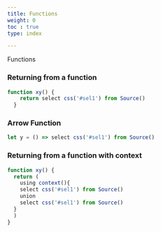```yaml
---
title: Functions
weight: 0
toc : true
type: index

---
```


Functions


### Returning from a function

```js
function xy() {
    return select css('#sel1') from Source()
  }
```

### Arrow Function

```js
let y = () => select css('#sel1') from Source()
```

### Returning from a function with context

```js
function xy() {
  return (
    using context(){
    select css('#sel1') from Source()
    union
    select css('#sel1') from Source()
  }
  )
}
```
